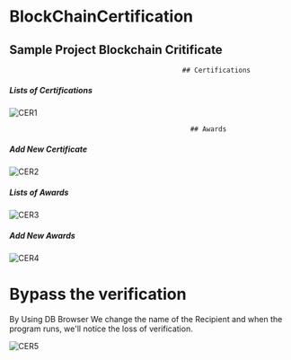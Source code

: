 
# BlockChainCertification


## Sample Project Blockchain Critificate


                                               ## Certifications

##### Lists of  Certifications

![CER1](https://user-images.githubusercontent.com/31998695/114113903-9fb8a180-98d7-11eb-8dea-8d9627cb0f4f.jpg)

                                                 ## Awards
##### Add New Certificate

![CER2](https://user-images.githubusercontent.com/31998695/114113950-af37ea80-98d7-11eb-9159-0f28e7860a71.jpg)

##### Lists of Awards

![CER3](https://user-images.githubusercontent.com/31998695/114113961-b4953500-98d7-11eb-8631-403436908cb8.jpg)

##### Add New Awards

![CER4](https://user-images.githubusercontent.com/31998695/114113970-b828bc00-98d7-11eb-944b-334d7c41f0c8.jpg)


# Bypass the verification

By Using DB Browser
We change the name of the Recipient and when the program runs, we'll notice the loss of verification.

![CER5](https://user-images.githubusercontent.com/31998695/114113975-bc54d980-98d7-11eb-9236-2ef150bb4712.jpg)

